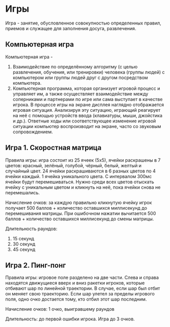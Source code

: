 Игры
======

Игра - занятие, обусловленное совокупностью определенных правил, приемов и служащее для заполнения досуга, развлечения.

## Компьютерная игра

Компьютерная игра -
1. Взаимодействие по определённому алгоритму (с целью развлечения, обучения, или тренировки) человека (группы людей) с компьютером или группы людей друг с другом посредством компьютера.
2. Компьютерная программа, которая организует игровой процесс и управляет им, а также осуществляет взаимодействие между соперниками и партнерами по игре или сама выступает в качестве игрока. В процессе игры на экране дисплея наглядно отображается игровая ситуация. Анализируя эту ситуацию, играющий реагирует на неё с помощью устройств ввода (клавиатуры, мыши, джойстика и др.). Ответные ходы или соответствующее изменение игровой ситуации компьютер воспроизводит на экране, часто со звуковым сопровождением.

## Игра 1. Скоростная матрица

Правила игры: игра состоит из 25 ячеек (5х5), ячейки раскрашены в 7 цветов: красный, зелёный, голубой, чёрный, белый, желтый и случайный цвет. 24 ячейки раскрашиваются в 6 разных цветов по 4 ячейки каждый. 1 ячейка уникального цвета. С интервалом 300мс ячейки будут перемешиваться. Нужно среди всех цветов отыскать ячейку с уникальным цветом и кликнуть на неё, пока ячейки снова не перемешались. 

Начисление очков: за каждую правильно кликнутую ячейку игрок получает 500 баллов + количество оставшихся миллисекунд до перемешивания матрицы. При ошибочном нажатии вычитается 500 баллов + количество оставшихся миллисекунд до смены матрицы.

Длительность раундов:
1. 15 секунд
2. 30 секунд
3. 45 секунд

## Игра 2. Пинг-понг
Правила игры: игровое поле разделено на две части. Слева и справа находятся движущиеся
вверх и вниз ракетки игроков, которые отбивают шар по линейной траектории.
В случае, если шар был отбит он меняет свою траекторию. Если шар улетел за пределы
игрового поля, одно очко достается тому, кто отбил этот шар последним.

Начисление очков: 1 очко, выигравшему раундов

Длительность: до первой ошибки игрока. Игра до 3 очков.